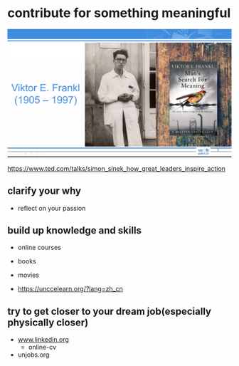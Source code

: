 # contribute for something meaningful

![image-20220808155309736](https://raw.githubusercontent.com/coelien/image-hosting/master/img/202208081553934.png)

https://www.ted.com/talks/simon_sinek_how_great_leaders_inspire_action

## clarify your why

- reflect on your passion 

## build up knowledge and skills

- online courses
- books
- movies

- https://unccelearn.org/?lang=zh_cn

## try to get closer to your dream job(especially physically closer)

- www.linkedin.org
  - online-cv
- unjobs.org